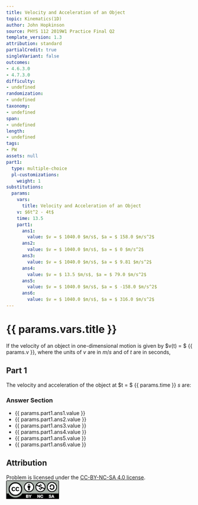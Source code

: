 ```yaml
---
title: Velocity and Acceleration of an Object
topic: Kinematics(1D)
author: John Hopkinson
source: PHYS 112 2019W1 Practice Final Q2
template_version: 1.3
attribution: standard
partialCredit: true
singleVariant: false
outcomes:
- 4.6.3.0
- 4.7.3.0
difficulty:
- undefined
randomization:
- undefined
taxonomy:
- undefined
span:
- undefined
length:
- undefined
tags:
- PW
assets: null
part1:
  type: multiple-choice
  pl-customizations:
    weight: 1
substitutions:
  params:
    vars:
      title: Velocity and Acceleration of an Object
    v: $6t^2 - 4t$
    time: 13.5
    part1:
      ans1:
        value: $v = $ 1040.0 $m/s$, $a = $ 158.0 $m/s^2$
      ans2:
        value: $v = $ 1040.0 $m/s$, $a = $ 0 $m/s^2$
      ans3:
        value: $v = $ 1040.0 $m/s$, $a = $ 9.81 $m/s^2$
      ans4:
        value: $v = $ 13.5 $m/s$, $a = $ 79.0 $m/s^2$
      ans5:
        value: $v = $ 1040.0 $m/s$, $a = $ -158.0 $m/s^2$
      ans6:
        value: $v = $ 1040.0 $m/s$, $a = $ 316.0 $m/s^2$
---
```

# {{ params.vars.title }}
If the velocity of an object in one-dimensional motion is given by $v(t) = $ {{ params.v }}, where the units of $v$ are in $m/s$ and of $t$ are in seconds,

## Part 1

The velocity and acceleration of the object at $t = $ {{ params.time }} $s$ are:

### Answer Section

- {{ params.part1.ans1.value }}
- {{ params.part1.ans2.value }}
- {{ params.part1.ans3.value }}
- {{ params.part1.ans4.value }}
- {{ params.part1.ans5.value }}
- {{ params.part1.ans6.value }}

## Attribution

Problem is licensed under the [CC-BY-NC-SA 4.0 license](https://creativecommons.org/licenses/by-nc-sa/4.0/).<br> ![The Creative Commons 4.0 license requiring attribution-BY, non-commercial-NC, and share-alike-SA license.](https://raw.githubusercontent.com/firasm/bits/master/by-nc-sa.png)